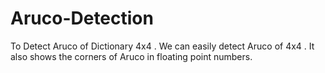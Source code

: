 # Aruco-Detection
To Detect Aruco of Dictionary 4x4 .
We can easily detect Aruco of 4x4 .
It also shows the corners of Aruco in floating point numbers.
